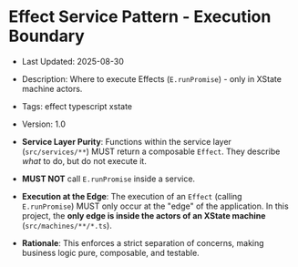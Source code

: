 # Effect Service Pattern - Execution Boundary
- Last Updated: 2025-08-30
- Description: Where to execute Effects (`E.runPromise`) - only in XState machine actors.
- Tags: effect typescript xstate
- Version: 1.0


- **Service Layer Purity**: Functions within the service layer (`src/services/**`) MUST return a composable `Effect`. They describe _what_ to do, but do not execute it.
- **MUST NOT** call `E.runPromise` inside a service.
- **Execution at the Edge**: The execution of an `Effect` (calling `E.runPromise`) MUST only occur at the "edge" of the application. In this project, the **only edge is inside the actors of an XState machine** (`src/machines/**/*.ts`).
- **Rationale**: This enforces a strict separation of concerns, making business logic pure, composable, and testable.
